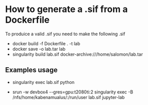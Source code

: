 # How to generate a .sif from a Dockerfile
To produice a valid .sif you need to make the following .sif

- docker build -f Dockerfile . -t lab
- docker save -o lab.tar lab
- singularity build lab.sif docker-archive:///home/salomon/lab.tar

## Examples usage
- singularity exec lab.sif python

- srun -w devbox4 --gres=gpu:t2080ti:2 singularity exec -B /nfs/home/kabenamualus/:/run/user lab.sif jupyter-lab
